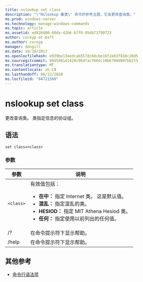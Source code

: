 ```yaml
---
title: nslookup set class
description: "\"Nslookup 集类\" 命令的参考主题，它会更改查询类。"
ms.prod: windows-server
ms.technology: manage-windows-commands
ms.topic: article
ms.assetid: ed826400-40da-42b6-b7f0-95db73790723
author: coreyp-at-msft
ms.author: coreyp
manager: dongill
ms.date: 10/16/2017
ms.openlocfilehash: e939be13eedcab557dc6dcbe16f2e83f810c20d5
ms.sourcegitcommit: 99d548141428c964facf666c10b6709d80fbb215
ms.translationtype: MT
ms.contentlocale: zh-CN
ms.lasthandoff: 06/12/2020
ms.locfileid: "84721560"
---
```

# <a name="nslookup-set-class"></a>nslookup set class

更改查询类。 类指定信息的协议组。

## <a name="syntax"></a>语法

```
set class=<class>
```

### <a name="parameters"></a>参数

| 参数 | 说明 |
| --------- | ----------- |
| `<class>` | 有效值包括：<ul><li>**在中：** 指定 Internet 类。 这是默认值。</li><li>**混乱：** 指定混乱的类。</li><li>**HESIOD：** 指定 MIT Athena Hesiod 类。</li><li>**任何：** 指定使用以前列出的任何值。</li></ul> |
| /? | 在命令提示符下显示帮助。 |
| /help | 在命令提示符下显示帮助。 |

## <a name="additional-references"></a>其他参考

- [命令行语法项](command-line-syntax-key.md)
